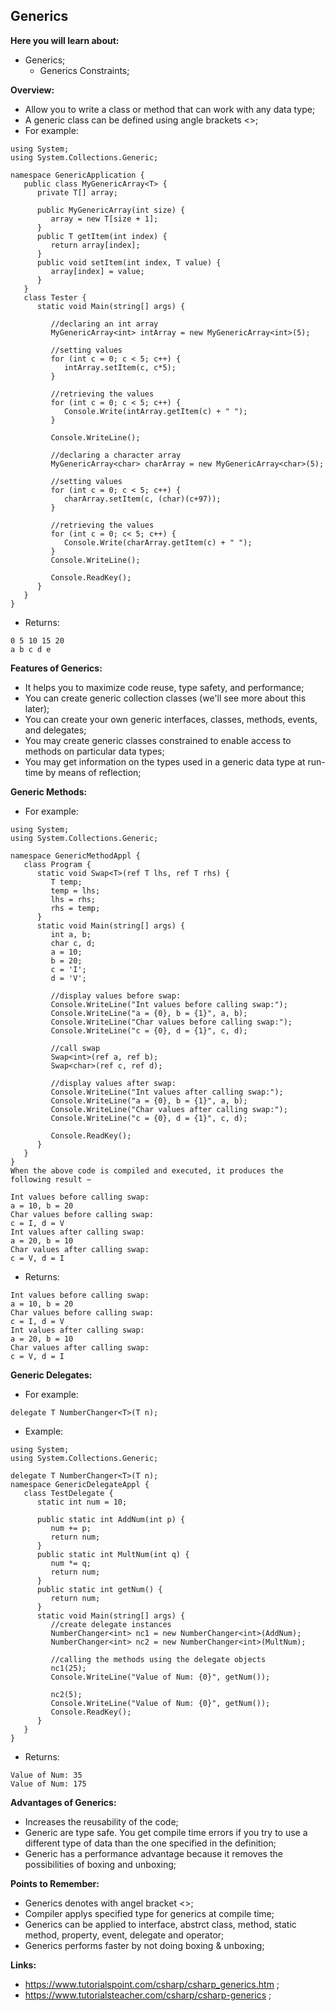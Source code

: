 ## Generics

**Here you will learn about:**

- Generics;
   - Generics Constraints;

**Overview:**

- Allow you to write a class or method that can work with any data type;
- A generic class can be defined using angle brackets <>;
- For example:

```
using System;
using System.Collections.Generic;

namespace GenericApplication {
   public class MyGenericArray<T> {
      private T[] array;

      public MyGenericArray(int size) {
         array = new T[size + 1];
      }
      public T getItem(int index) {
         return array[index];
      }
      public void setItem(int index, T value) {
         array[index] = value;
      }
   }
   class Tester {
      static void Main(string[] args) {

         //declaring an int array
         MyGenericArray<int> intArray = new MyGenericArray<int>(5);

         //setting values
         for (int c = 0; c < 5; c++) {
            intArray.setItem(c, c*5);
         }

         //retrieving the values
         for (int c = 0; c < 5; c++) {
            Console.Write(intArray.getItem(c) + " ");
         }

         Console.WriteLine();

         //declaring a character array
         MyGenericArray<char> charArray = new MyGenericArray<char>(5);

         //setting values
         for (int c = 0; c < 5; c++) {
            charArray.setItem(c, (char)(c+97));
         }

         //retrieving the values
         for (int c = 0; c< 5; c++) {
            Console.Write(charArray.getItem(c) + " ");
         }
         Console.WriteLine();

         Console.ReadKey();
      }
   }
}
```

- Returns:

```
0 5 10 15 20
a b c d e
```

**Features of Generics:**

- It helps you to maximize code reuse, type safety, and performance;
- You can create generic collection classes (we'll see more about this later);
- You can create your own generic interfaces, classes, methods, events, and delegates;
- You may create generic classes constrained to enable access to methods on particular data types;
- You may get information on the types used in a generic data type at run-time by means of reflection;

**Generic Methods:**

- For example:

```
using System;
using System.Collections.Generic;

namespace GenericMethodAppl {
   class Program {
      static void Swap<T>(ref T lhs, ref T rhs) {
         T temp;
         temp = lhs;
         lhs = rhs;
         rhs = temp;
      }
      static void Main(string[] args) {
         int a, b;
         char c, d;
         a = 10;
         b = 20;
         c = 'I';
         d = 'V';

         //display values before swap:
         Console.WriteLine("Int values before calling swap:");
         Console.WriteLine("a = {0}, b = {1}", a, b);
         Console.WriteLine("Char values before calling swap:");
         Console.WriteLine("c = {0}, d = {1}", c, d);

         //call swap
         Swap<int>(ref a, ref b);
         Swap<char>(ref c, ref d);

         //display values after swap:
         Console.WriteLine("Int values after calling swap:");
         Console.WriteLine("a = {0}, b = {1}", a, b);
         Console.WriteLine("Char values after calling swap:");
         Console.WriteLine("c = {0}, d = {1}", c, d);

         Console.ReadKey();
      }
   }
}
When the above code is compiled and executed, it produces the following result −

Int values before calling swap:
a = 10, b = 20
Char values before calling swap:
c = I, d = V
Int values after calling swap:
a = 20, b = 10
Char values after calling swap:
c = V, d = I
```

- Returns:

```
Int values before calling swap:
a = 10, b = 20
Char values before calling swap:
c = I, d = V
Int values after calling swap:
a = 20, b = 10
Char values after calling swap:
c = V, d = I
```

**Generic Delegates:**

- For example:

```
delegate T NumberChanger<T>(T n);
```

- Example:

```
using System;
using System.Collections.Generic;

delegate T NumberChanger<T>(T n);
namespace GenericDelegateAppl {
   class TestDelegate {
      static int num = 10;

      public static int AddNum(int p) {
         num += p;
         return num;
      }
      public static int MultNum(int q) {
         num *= q;
         return num;
      }
      public static int getNum() {
         return num;
      }
      static void Main(string[] args) {
         //create delegate instances
         NumberChanger<int> nc1 = new NumberChanger<int>(AddNum);
         NumberChanger<int> nc2 = new NumberChanger<int>(MultNum);

         //calling the methods using the delegate objects
         nc1(25);
         Console.WriteLine("Value of Num: {0}", getNum());

         nc2(5);
         Console.WriteLine("Value of Num: {0}", getNum());
         Console.ReadKey();
      }
   }
}
```

- Returns:

```
Value of Num: 35
Value of Num: 175
```

**Advantages of Generics:**

- Increases the reusability of the code;
- Generic are type safe. You get compile time errors if you try to use a different type of data than the one specified in the definition;
- Generic has a performance advantage because it removes the possibilities of boxing and unboxing;

**Points to Remember:**

- Generics denotes with angel bracket <>;
- Compiler applys specified type for generics at compile time;
- Generics can be applied to interface, abstrct class, method, static method, property, event, delegate and operator;
- Generics performs faster by not doing boxing & unboxing;

**Links:**

- https://www.tutorialspoint.com/csharp/csharp_generics.htm ;
- https://www.tutorialsteacher.com/csharp/csharp-generics ;
